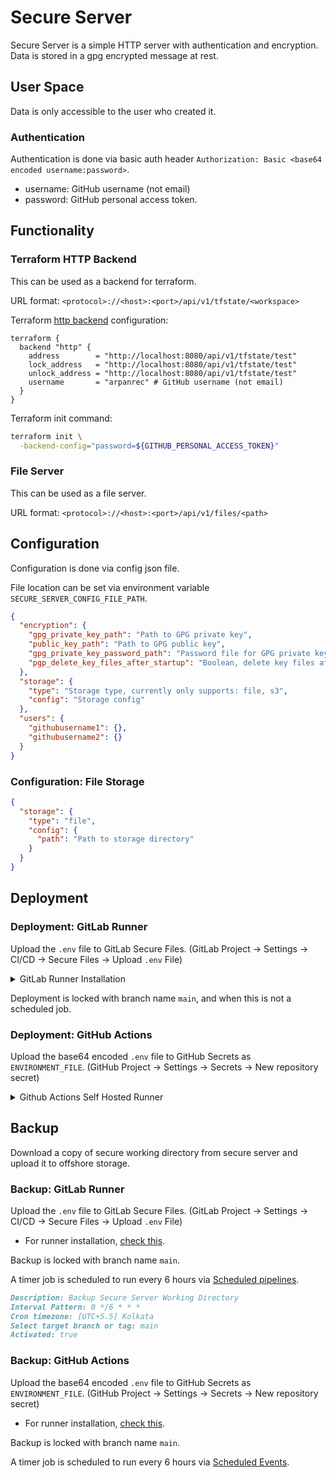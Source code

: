 # Secure Server

Secure Server is a simple HTTP server with authentication and encryption.
Data is stored in a gpg encrypted message at rest.

## User Space

Data is only accessible to the user who created it.

### Authentication

Authentication is done via basic auth header `Authorization: Basic <base64 encoded username:password>`.

- username: GitHub username (not email)
- password: GitHub personal access token.

## Functionality

### Terraform HTTP Backend

This can be used as a backend for terraform.

URL format: `<protocol>://<host>:<port>/api/v1/tfstate/<workspace>`

Terraform [http backend](https://developer.hashicorp.com/terraform/language/settings/backends/http) configuration:

```hcl
terraform {
  backend "http" {
    address        = "http://localhost:8080/api/v1/tfstate/test"
    lock_address   = "http://localhost:8080/api/v1/tfstate/test"
    unlock_address = "http://localhost:8080/api/v1/tfstate/test"
    username       = "arpanrec" # GitHub username (not email)
  }
}
```

Terraform init command:

```bash
terraform init \
  -backend-config="password=${GITHUB_PERSONAL_ACCESS_TOKEN}"
```

### File Server

This can be used as a file server.

URL format: `<protocol>://<host>:<port>/api/v1/files/<path>`

## Configuration

Configuration is done via config json file.

File location can be set via environment variable `SECURE_SERVER_CONFIG_FILE_PATH`.

```json
{
  "encryption": {
    "gpg_private_key_path": "Path to GPG private key",
    "public_key_path": "Path to GPG public key",
    "gpg_private_key_password_path": "Password file for GPG private key",
    "pgp_delete_key_files_after_startup": "Boolean, delete key files after startup"
  },
  "storage": {
    "type": "Storage type, currently only supports: file, s3",
    "config": "Storage config"
  },
  "users": {
    "githubusername1": {},
    "githubusername2": {}
  }
}
```

### Configuration: File Storage

```json
{
  "storage": {
    "type": "file",
    "config": {
      "path": "Path to storage directory"
    }
  }
}
```

## Deployment

### Deployment: GitLab Runner

Upload the `.env` file to GitLab Secure Files. (GitLab Project -> Settings -> CI/CD -> Secure Files -> Upload `.env` File)

<details>
  <summary>GitLab Runner Installation</summary>

Deployment is done via [gitlab-runner](https://docs.gitlab.com/runner/install/linux-repository.html).
Add the Server as gitlab-runner with shell executor, also make sure gitlab runner has root access.

- Please check the [gitlab-runner](https://docs.gitlab.com/runner/install/linux-repository.html) for the latest installation instructions.

```bash
echo "gitlab-runner ALL=(ALL) NOPASSWD: ALL" | sudo tee /etc/sudoers.d/010-gitlab-runner >/dev/null
sudo curl -L --output /usr/local/bin/gitlab-runner "https://gitlab-runner-downloads.s3.amazonaws.com/latest/binaries/gitlab-runner-linux-$(dpkg --print-architecture)"
sudo chmod +x /usr/local/bin/gitlab-runner
sudo useradd --comment 'GitLab Runner' --create-home gitlab-runner --shell /bin/bash
sudo gitlab-runner install --user=gitlab-runner --working-directory=/home/gitlab-runner
sudo gitlab-runner start
sudo gitlab-runner status
sudo rm -rf /home/gitlab-runner/.bash_logout
```

- Issue with shell executor, [check this](https://docs.gitlab.com/runner/shells/index.html#shell-profile-loading).

- Register gitlab-runner with shell executor

Settings -> CI/CD -> Runners -> Expand -> `Enable shared runners for this project`: False -> Save changes

Settings -> CI/CD -> Runners -> Expand -> `New Project Runner`

```markdown
Operating systems: Linux
Tags: secureserver
Run untagged jobs: False
Details: Secure Server
Configuration (optional):
  - Paused: False
  - Protected: False
  - Lock to current projects: True
Maximum job timeout: 600
```

```bash
sudo gitlab-runner register \
  --non-interactive \
  --name secureserver \
  --url "https://gitlab.com" \
  --token "${TOKEN}" \
  --executor "shell"
```

- Remove gitlab-runner

```bash
sudo gitlab-runner uninstall
sudo rm -rf /usr/local/bin/gitlab-runner
sudo userdel -r gitlab-runner
sudo rm -rf /home/gitlab-runner/
sudo rm -rf /etc/gitlab-runner
```

</details>

Deployment is locked with branch name `main`, and when this is not a scheduled job.

### Deployment: GitHub Actions

Upload the base64 encoded `.env` file to GitHub Secrets as `ENVIRONMENT_FILE`. (GitHub Project -> Settings -> Secrets -> New repository secret)

<details>
  <summary>Github Actions Self Hosted Runner</summary>

Deployment is done via [GitHub Actions Self Hosted Runner](https://docs.github.com/en/actions/hosting-your-own-runners/about-self-hosted-runners).
Make sure GitHub Actions Self Hosted Runner has NOPASSWD root access.

- Install GitHub Actions Self Hosted Runner

```bash
sudo useradd -m -s /bin/bash actions-runner
echo "actions-runner ALL=(ALL) NOPASSWD: ALL" | sudo tee /etc/sudoers.d/010-actions-runner >/dev/null
sudo su - actions-runner
cd ~
curl -o actions-runner-linux-x64-2.309.0.tar.gz \
  -L https://github.com/actions/runner/releases/download/v2.309.0/actions-runner-linux-x64-2.309.0.tar.gz
echo "2974243bab2a282349ac833475d241d5273605d3628f0685bd07fb5530f9bb1a  actions-runner-linux-x64-2.309.0.tar.gz" | shasum -a 256 -c
tar xzf ./actions-runner-linux-x64-2.309.0.tar.gz
./config.sh --url https://github.com/arpanrec/secureserver --token "${TOKEN}" --name secureserver --work _work --labels secureserver --unattended
sudo ./svc.sh install
sudo ./svc.sh start
```

- Remove GitHub Actions Self Hosted Runner

```bash
sudo ./svc.sh stop
sudo ./svc.sh uninstall
./config.sh remove --token "${TOKEN}"
sudo userdel -r actions-runner
```

</details>

## Backup

Download a copy of secure working directory from secure server and upload it to offshore storage.

### Backup: GitLab Runner

Upload the `.env` file to GitLab Secure Files. (GitLab Project -> Settings -> CI/CD -> Secure Files -> Upload `.env` File)

- For runner installation, [check this](#deployment-gitlab-runner).

Backup is locked with branch name `main`.

A timer job is scheduled to run every 6 hours via [Scheduled pipelines](https://docs.gitlab.com/ee/ci/pipelines/schedules.html).

```markdown
Description: Backup Secure Server Working Directory
Interval Pattern: 0 */6 * * *
Cron timezone: [UTC+5.5] Kolkata
Select target branch or tag: main
Activated: true
```

### Backup: GitHub Actions

Upload the base64 encoded `.env` file to GitHub Secrets as `ENVIRONMENT_FILE`. (GitHub Project -> Settings -> Secrets -> New repository secret)

- For runner installation, [check this](#deployment-github-actions).

Backup is locked with branch name `main`.

A timer job is scheduled to run every 6 hours via [Scheduled Events](https://docs.github.com/en/actions/reference/events-that-trigger-workflows#scheduled-events).
